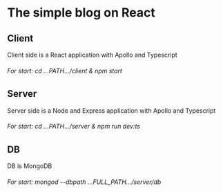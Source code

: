 # The simple blog on React


## Client

Client side is a React application with Apollo and Typescript

###### For start: cd ...PATH.../client & npm start


## Server

Server side is a Node and Express application with Apollo and Typescript

###### For start: cd ...PATH.../server & npm run dev:ts


## DB

DB is MongoDB

###### For start: mongod --dbpath ...FULL_PATH.../server/db

